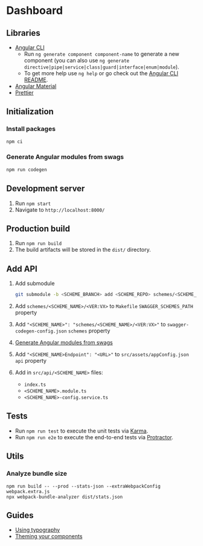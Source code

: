 # Dashboard

## Libraries

-   [Angular CLI](https://github.com/angular/angular-cli)
    -   Run `ng generate component component-name` to generate a new component (you can also use `ng generate directive|pipe|service|class|guard|interface|enum|module`).
    -   To get more help use `ng help` or go check out the [Angular CLI README](https://github.com/angular/angular-cli/blob/master/README.md).
-   [Angular Material](https://material.angular.io/)
-   [Prettier](https://prettier.io/)

## Initialization

### Install packages

```sh
npm ci
```

### Generate Angular modules from swags

```sh
npm run codegen
```

## Development server

1. Run `npm start`
1. Navigate to `http://localhost:8000/`

## Production build

1. Run `npm run build`
1. The build artifacts will be stored in the `dist/` directory.

## Add API

1.  Add submodule

    ```sh
    git submodule -b <SCHEME_BRANCH> add <SCHEME_REPO> schemes/<SCHEME_NAME>/<VER:VX>
    ```

1.  Add `schemes/<SCHEME_NAME>/<VER:VX>` to `Makefile` `SWAGGER_SCHEMES_PATH` property
1.  Add `"<SCHEME_NAME>": "schemes/<SCHEME_NAME>/<VER:VX>"` to `swagger-codegen-config.json` `schemes` property
1.  [Generate Angular modules from swags](#Generate-Angular-modules-from-swags)
1.  Add `"<SCHEME_NAME>Endpoint": "<URL>"` to `src/assets/appConfig.json` `api` property
1.  Add in `src/api/<SCHEME_NAME>` files:
    -   `index.ts`
    -   `<SCHEME_NAME>.module.ts`
    -   `<SCHEME_NAME>-config.service.ts`

## Tests

-   Run `npm run test` to execute the unit tests via [Karma](https://karma-runner.github.io).
-   Run `npm run e2e` to execute the end-to-end tests via [Protractor](http://www.protractortest.org/).

## Utils

### Analyze bundle size

    npm run build -- --prod --stats-json --extraWebpackConfig webpack.extra.js
    npx webpack-bundle-analyzer dist/stats.json

## Guides

-   [Using typography](https://material.angular.io/guide/typography)
-   [Theming your components](https://material.angular.io/guide/theming-your-components)
